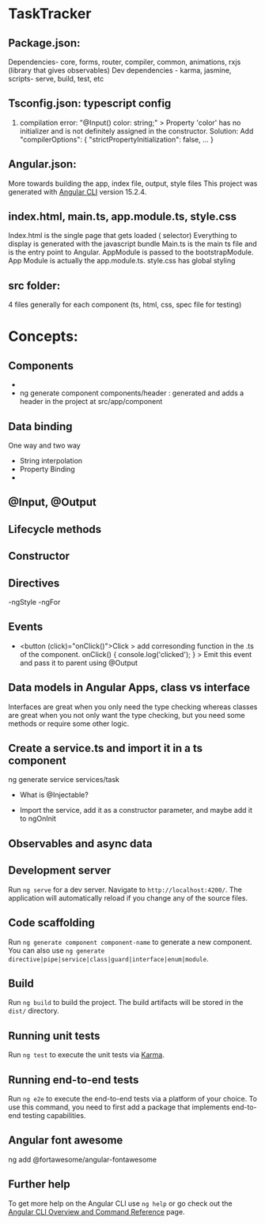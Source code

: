 # TaskTracker

## Package.json:

Dependencies- core, forms, router, compiler, common, animations, rxjs (library that gives observables)
Dev dependencies - karma, jasmine,
scripts- serve, build, test, etc

## Tsconfig.json: typescript config

1. compilation error: "@Input() color: string;" > Property 'color' has no initializer and is not definitely assigned in the constructor.
   Solution: Add
   "compilerOptions": {
   "strictPropertyInitialization": false,
   ...
   }

## Angular.json:

More towards building the app, index file, output, style files
This project was generated with [Angular CLI](https://github.com/angular/angular-cli) version 15.2.4.

## index.html, main.ts, app.module.ts, style.css

Index.html is the single page that gets loaded (<app-root> selector)
Everything to display is generated with the javascript bundle
Main.ts is the main ts file and is the entry point to Angular. AppModule is passed to the bootstrapModule. App Module is actually the app.module.ts.
style.css has global styling

## src folder:

4 files generally for each component (ts, html, css, spec file for testing)

# Concepts:

## Components

-
- ng generate component components/header : generated and adds a header in the project at src/app/component

## Data binding

One way and two way

- String interpolation
- Property Binding
-

## @Input, @Output

## Lifecycle methods

## Constructor

## Directives

-ngStyle
-ngFor

## Events

- <button (click)="onClick()">Click</button> > add corresonding function in the .ts of the component. onClick() { console.log('clicked'); } > Emit this event and pass it to parent using @Output

## Data models in Angular Apps, class vs interface

Interfaces are great when you only need the type checking whereas classes are great when you not only want the type checking, but you need some methods or require some other logic.

## Create a service.ts and import it in a ts component

ng generate service services/task

- What is @Injectable?

- Import the service, add it as a constructor parameter, and maybe add it to ngOnInit

## Observables and async data

## Development server

Run `ng serve` for a dev server. Navigate to `http://localhost:4200/`. The application will automatically reload if you change any of the source files.

## Code scaffolding

Run `ng generate component component-name` to generate a new component. You can also use `ng generate directive|pipe|service|class|guard|interface|enum|module`.

## Build

Run `ng build` to build the project. The build artifacts will be stored in the `dist/` directory.

## Running unit tests

Run `ng test` to execute the unit tests via [Karma](https://karma-runner.github.io).

## Running end-to-end tests

Run `ng e2e` to execute the end-to-end tests via a platform of your choice. To use this command, you need to first add a package that implements end-to-end testing capabilities.

## Angular font awesome

ng add @fortawesome/angular-fontawesome

## Further help

To get more help on the Angular CLI use `ng help` or go check out the [Angular CLI Overview and Command Reference](https://angular.io/cli) page.
